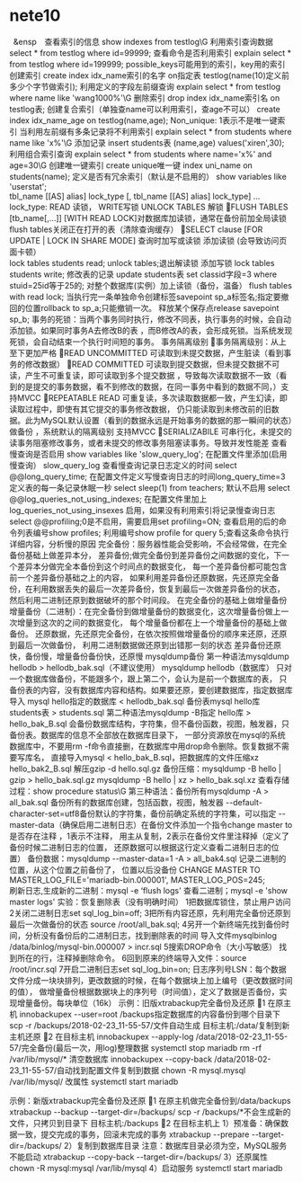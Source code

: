 # nete10
&ensp;&ensp&ensp;&ensp;查看索引的信息 show indexes from testlog\G
利用索引查询数据select * from testlog where id=99999;
查看命令是否利用索引 explain select * from testlog where id=199999;
possible_keys可能用到的索引，key用的索引
创建索引
create index idx_name索引的名字 on指定表 testlog(name(10)定义前多少个字节做索引);
利用定义的字段左前缀查询
explain select * from testlog where name like 'wang1000%'\G
删除索引
drop index idx_name索引名 on testlog表;
创建复合索引（单独查name可以利用索引，查age不可以）
 create index idx_name_age on testlog(name,age);
Non_unique: 1表示不是唯一键索引
当利用左前缀有多条记录将不利用索引
explain select * from students where name like 'x%'\G
添加记录
insert students表 (name,age) values('xiren',30);
利用组合索引查询
explain select * from students where name='x%' and age=30\G
创建唯一键索引
create unique唯一键 index uni_name on students(name);
定义是否有冗余索引（默认是不启用的）
show variables like 'userstat';   
tbl_name [[AS] alias] lock_type
[, tbl_name [[AS] alias] lock_type] ...
lock_type: READ 读锁， WRITE写锁
UNLOCK TABLES 解锁
FLUSH TABLES [tb_name[,...]] [WITH READ LOCK]对数据库加读锁，通常在备份前加全局读锁
flush tables关闭正在打开的表（清除查询缓存）
SELECT clause [FOR UPDATE | LOCK IN SHARE MODE]
查询时加写或读锁
添加读锁 (会导致访问页面卡顿）  
lock  tables students read;
unlock tables;退出解读锁
添加写锁
lock tables students write;
修改表的记录
 update students表 set classid字段=3 where stuid=25id等于25的;
对整个数据库(实例）加上读锁（备份，温备）
flush tables  with  read lock;
当执行完一条单独命令创建标签savepoint sp_a标签名;指定要撤回的位置rollback to sp_a;只能撤销一次。
释放某个保存点release savepoint sp_b;
事务的死锁：当两个事务同时执行，修改不同表，执行事务的时候，会自动添加锁。如果同时事务A去修改B的表
，而B修改A的表，会形成死锁。当系统发现死锁，会自动结束一个执行时间短的事务。
事务隔离级别
事务隔离级别：从上至下更加严格
READ UNCOMMITTED 可读取到未提交数据，产生脏读（看到事务的修改数据）
READ COMMITTED 可读取到提交数据，但未提交数据不可读，产生不可重复读，即可读取到多个提交数据
，导致每次读取数据不一致（看到的是提交的事务数据，看不到修改的数据，在同一事务中看到的数据不同，）支持MVCC
REPEATABLE READ 可重复读，多次读取数据都一致，产生幻读，即读取过程中，即使有其它提交的事务修改数据，
仍只能读取到未修改前的旧数据。此为MySQL默认设置（看到的数据永远是开始事务的数据的那一瞬间的状态）做备份
，系统默认的隔离级别       支持MVCC
SERIALIZABILE 可串行化，未提交的读事务阻塞修改事务，或者未提交的修改事务阻塞读事务。导致并发性能差
查看慢查询是否启用
 show variables like 'slow_query_log';
在配置文件里添加(启用慢查询）
slow_query_log
查看慢查询记录日志定义的时间
select @@long_query_time;
在配置文件定义写慢查询日志的时间long_query_time=3 
定义表的每一条记录休眠一秒
select sleep(1) from teachers;
默认不启用
select @@log_queries_not_using_indexes;
在配置文件里加上log_queries_not_using_insexes  启用，如果没有利用索引将记录慢查询日志
select @@profiling;0是不启用，需要启用set profiling=ON;
查看启用的后的命令列表编号show profiles;
利用编号show profile for query 5;查看这条命令执行详细内容，分析慢的原因
完全备份：服务器性能会受影响，不会经常做，在完全备份基础上做差异本分，
差异备份;做完全备份到差异备份之间数据的变化，下一个差异本分做完全本备份到这个时间点的数据变化，
每一个差异备份都可能包含前一个差异备份基础之上的内容，
如果利用差异备份还原数据，先还原完全备份，在利用数据丢失的最后一次差异备份，恢复到最后一次做差异备份的状态，
然后利用二进制还原到数据破坏的那个时间段。
在完全备份的基础上做增量备份
增量备份（二进制）：在完全备份到做增量备份的数据变化，这次增量备份做上一次增量到这次的之间的数据变化，
每个增量备份都在上一个增量备份的基础上做备份。
还原数据，先还原完全备份，在依次按照做增量备份的顺序来还原，还原到最后一次做备份，
利用二进制数据做还原到出错那一刻的状态
差异备份还原快，备份慢，增量备份备份快，还原慢
mysqldump备份
第一种语法mysqldump hellodb  > hellodb_bak.sql（不建议使用）
mysqldump hellodb（数据库）  只对一个数据库做备份，不能跟多个，跟上第二个，会认为是前一个数据库的表，
只备份表的内容，没有数据库内容和结构。如果要还原，要创建数据库，指定数据库导入  mysql hello指定的数据库 
< hellodb_bak.sql
备份表mysql hello库 students表 > students.sql
第二种语法mysqldump -B指定 hello库 > hello_bak_B.sql
会备份数据库结构，字符集，但不备份函数，视图，触发器，只备份表。数据库的信息不全部放在数据库目录下，
一部分资源放在mysql的系统数据库中，不要用rm -f命令直接删，在数据库中用drop命令删除。恢复数据不需要写库名，
直接导入mysql  <  hello_bak_B.sql，把数据库的文件压缩xz  hello_bak2_B.sql 
解压gzip  -d hello.sql.gz
备份压缩：mysqldump -B hello | gzip > hello_bak.sql.gz
                mysqldump -B hello | xz  > hello_bak.sql.xz
查看存储过程：show procedure status\G
第三种语法：备份所有mysqldump -A  > all_bak.sql
备份所有的数据库创建，包括函数，视图，触发器
--default-character-set=utf8备份默认的字符集，备份前确定系统的字符集，可以指定
--master-data（确保启用二进制日志）在备份文件添加一个指令change  master to是否存在注释 ，1表示不注释，
用主从复制，2表示在备份文件里注释掉（定义了备份时候二进制日志的位置，
还原数据可以根据这行定义查看二进制日志的位置）
备份数据：mysqldump --master-data=1 -A > all_bak4.sql  记录二进制的位置，从这个位置之前备份了，
位置以后没备份
CHANGE MASTER TO MASTER_LOG_FILE='mariadb-bin.000001', MASTER_LOG_POS=245;                                                          
刷新日志,生成新的二进制：mysql  -e   ‘flush  logs'
查看二进制；mysql -e 'show master logs'
实验：恢复删除表（没有明确时间）
1把数据库锁住，禁止用户访问
2关闭二进制日志set   sql_log_bin=off;
3把所有内容还原，先利用完全备份还原到最后一次做备份的状态
source /root/all_bak.sql;
4另开一个新终端先找到备份时间，分析没有备份后的二进制日志，找到删除表的时间
导入文件mysqlbinlog /data/binlog/mysql-bin.000007 > incr.sql
5搜索DROP命令（大小写敏感）  找到所在的行，注释掉删除命令。
6回到原来的终端导入文件：source /root/incr.sql
7开启二进制日志set sql_log_bin=on;
日志序列号LSN：每个数据文件分成一块块排列，更改数据的时候，在每个数据块上加上编号（更改数据时间的值），
做增量备份根据数据块上的序列号（时间值），定义了数据是否备份，实现增量备份。每块单位（16k）
示例：旧版xtrabackup完全备份及还原
1 在原主机
innobackupex --user=root /backups指定数据库的内容备份到哪个目录下
scp -r /backups/2018-02-23_11-55-57/文件自动生成 目标主机:/data/复制到新主机还原
2 在目标主机
innobackupex --apply-log /data/2018-02-23_11-55-57/完全备份(最后一次，用log)整理数据
systemctl stop mariadb
rm -rf /var/lib/mysql/*  清空数据库
innobackupex --copy-back /data/2018-02-23_11-55-57/自动找到配置文件复制到数据
chown -R mysql.mysql /var/lib/mysql/  改属性
systemctl start mariadb

示例：新版xtrabackup完全备份及还原
1 在原主机做完全备份到/data/backups
xtrabackup --backup --target-dir=/backups/
scp -r /backups/*不会生成新的文件，只拷贝到目录下 目标主机:/backups
2 在目标主机上
1）预准备：确保数据一致，提交完成的事务，回滚未完成的事务
xtrabackup --prepare --target-dir=/backups/
2）复制到数据库目录
注意：数据库目录必须为空，MySQL服务不能启动
xtrabackup --copy-back --target-dir=/backups/
3）还原属性
chown -R mysql:mysql /var/lib/mysql
4）启动服务
systemctl start mariadb
